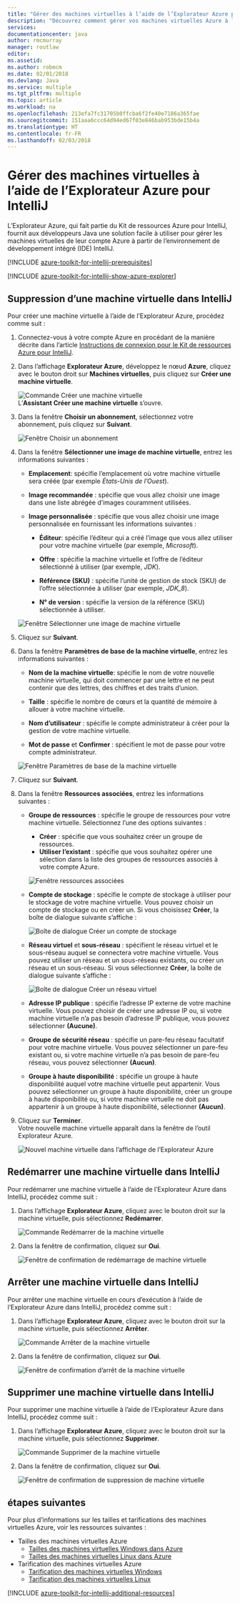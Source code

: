 ```yaml
---
title: "Gérer des machines virtuelles à l’aide de l’Explorateur Azure pour IntelliJ"
description: "Découvrez comment gérer vos machines virtuelles Azure à l’aide de l’Explorateur Azure pour IntelliJ."
services: 
documentationcenter: java
author: rmcmurray
manager: routlaw
editor: 
ms.assetid: 
ms.author: robmcm
ms.date: 02/01/2018
ms.devlang: Java
ms.service: multiple
ms.tgt_pltfrm: multiple
ms.topic: article
ms.workload: na
ms.openlocfilehash: 213efa7fc31705b0ffcba6f2fe40e7186a365fae
ms.sourcegitcommit: 151aaa6ccc64d94ed67f03e846bab953bde15b4a
ms.translationtype: HT
ms.contentlocale: fr-FR
ms.lasthandoff: 02/03/2018
---
```

# <a name="manage-virtual-machines-by-using-the-azure-explorer-for-intellij"></a>Gérer des machines virtuelles à l’aide de l’Explorateur Azure pour IntelliJ

L’Explorateur Azure, qui fait partie du Kit de ressources Azure pour IntelliJ, fournit aux développeurs Java une solution facile à utiliser pour gérer les machines virtuelles de leur compte Azure à partir de l’environnement de développement intégré (IDE) IntelliJ.

[!INCLUDE [azure-toolkit-for-intellij-prerequisites](../includes/azure-toolkit-for-intellij-prerequisites.md)]

[!INCLUDE [azure-toolkit-for-intellij-show-azure-explorer](../includes/azure-toolkit-for-intellij-show-azure-explorer.md)]

## <a name="create-a-virtual-machine-in-intellij"></a>Suppression d’une machine virtuelle dans IntelliJ

Pour créer une machine virtuelle à l’aide de l’Explorateur Azure, procédez comme suit : 

1. Connectez-vous à votre compte Azure en procédant de la manière décrite dans l’article [Instructions de connexion pour le Kit de ressources Azure pour IntelliJ].

2. Dans l’affichage **Explorateur Azure**, développez le nœud **Azure**, cliquez avec le bouton droit sur **Machines virtuelles**, puis cliquez sur **Créer une machine virtuelle**. 

   ![Commande Créer une machine virtuelle][CR01]  
    L’**Assistant Créer une machine virtuelle** s’ouvre.

3. Dans la fenêtre **Choisir un abonnement**, sélectionnez votre abonnement, puis cliquez sur **Suivant**. 

   ![Fenêtre Choisir un abonnement][CR02]

4. Dans la fenêtre **Sélectionner une image de machine virtuelle**, entrez les informations suivantes :

   * **Emplacement**: spécifie l’emplacement où votre machine virtuelle sera créée (par exemple *États-Unis de l’Ouest*). 

   * **Image recommandée** : spécifie que vous allez choisir une image dans une liste abrégée d’images couramment utilisées.

   * **Image personnalisée** : spécifie que vous allez choisir une image personnalisée en fournissant les informations suivantes :

      * **Éditeur**: spécifie l’éditeur qui a créé l’image que vous allez utiliser pour votre machine virtuelle (par exemple, *Microsoft*).

      * **Offre** : spécifie la machine virtuelle et l’offre de l’éditeur sélectionné à utiliser (par exemple, *JDK*).

      * **Référence (SKU)** : spécifie l’unité de gestion de stock (SKU) de l’offre sélectionnée à utiliser (par exemple, *JDK_8*).

      * **N° de version** : spécifie la version de la référence (SKU) sélectionnée à utiliser.

   ![Fenêtre Sélectionner une image de machine virtuelle][CR03]

5. Cliquez sur **Suivant**. 

6. Dans la fenêtre **Paramètres de base de la machine virtuelle**, entrez les informations suivantes :

   * **Nom de la machine virtuelle**: spécifie le nom de votre nouvelle machine virtuelle, qui doit commencer par une lettre et ne peut contenir que des lettres, des chiffres et des traits d’union.

   * **Taille** : spécifie le nombre de cœurs et la quantité de mémoire à allouer à votre machine virtuelle.

   * **Nom d’utilisateur** : spécifie le compte administrateur à créer pour la gestion de votre machine virtuelle.

   * **Mot de passe** et **Confirmer** : spécifient le mot de passe pour votre compte administrateur.

   ![Fenêtre Paramètres de base de la machine virtuelle][CR04]

7. Cliquez sur **Suivant**. 

8. Dans la fenêtre **Ressources associées**, entrez les informations suivantes :

   * **Groupe de ressources** : spécifie le groupe de ressources pour votre machine virtuelle. Sélectionnez l’une des options suivantes :
      * **Créer** : spécifie que vous souhaitez créer un groupe de ressources.
      * **Utiliser l’existant** : spécifie que vous souhaitez opérer une sélection dans la liste des groupes de ressources associés à votre compte Azure.

       ![Fenêtre ressources associées][CR07]

   * **Compte de stockage** : spécifie le compte de stockage à utiliser pour le stockage de votre machine virtuelle. Vous pouvez choisir un compte de stockage ou en créer un. Si vous choisissez **Créer**, la boîte de dialogue suivante s’affiche :

      ![Boîte de dialogue Créer un compte de stockage][CR05]

   * **Réseau virtuel** et **sous-réseau** : spécifient le réseau virtuel et le sous-réseau auquel se connectera votre machine virtuelle. Vous pouvez utiliser un réseau et un sous-réseau existants, ou créer un réseau et un sous-réseau. Si vous sélectionnez **Créer**, la boîte de dialogue suivante s’affiche :

      ![Boîte de dialogue Créer un réseau virtuel][CR06]

   * **Adresse IP publique** : spécifie l’adresse IP externe de votre machine virtuelle. Vous pouvez choisir de créer une adresse IP ou, si votre machine virtuelle n’a pas besoin d’adresse IP publique, vous pouvez sélectionner **(Aucune)**. 

   * **Groupe de sécurité réseau** : spécifie un pare-feu réseau facultatif pour votre machine virtuelle. Vous pouvez sélectionner un pare-feu existant ou, si votre machine virtuelle n’a pas besoin de pare-feu réseau, vous pouvez sélectionner **(Aucun)**. 

   * **Groupe à haute disponibilité** : spécifie un groupe à haute disponibilité auquel votre machine virtuelle peut appartenir. Vous pouvez sélectionner un groupe à haute disponibilité, créer un groupe à haute disponibilité ou, si votre machine virtuelle ne doit pas appartenir à un groupe à haute disponibilité, sélectionner **(Aucun)**.

9. Cliquez sur **Terminer**.  
    Votre nouvelle machine virtuelle apparaît dans la fenêtre de l’outil Explorateur Azure. 

   ![Nouvel machine virtuelle dans l’affichage de l’Explorateur Azure][CR08]

## <a name="restart-a-virtual-machine-in-intellij"></a>Redémarrer une machine virtuelle dans IntelliJ

Pour redémarrer une machine virtuelle à l’aide de l’Explorateur Azure dans IntelliJ, procédez comme suit :

1. Dans l’affichage **Explorateur Azure**, cliquez avec le bouton droit sur la machine virtuelle, puis sélectionnez **Redémarrer**.

   ![Commande Redémarrer de la machine virtuelle][RE01]

2. Dans la fenêtre de confirmation, cliquez sur **Oui**. 

   ![Fenêtre de confirmation de redémarrage de machine virtuelle][RE02]

## <a name="shut-down-a-virtual-machine-in-intellij"></a>Arrêter une machine virtuelle dans IntelliJ

Pour arrêter une machine virtuelle en cours d’exécution à l’aide de l’Explorateur Azure dans IntelliJ, procédez comme suit :

1. Dans l’affichage **Explorateur Azure**, cliquez avec le bouton droit sur la machine virtuelle, puis sélectionnez **Arrêter**.

   ![Commande Arrêter de la machine virtuelle][SH01]

2. Dans la fenêtre de confirmation, cliquez sur **Oui**. 

   ![Fenêtre de confirmation d’arrêt de la machine virtuelle][SH02]

## <a name="delete-a-virtual-machine-in-intellij"></a>Supprimer une machine virtuelle dans IntelliJ

Pour supprimer une machine virtuelle à l’aide de l’Explorateur Azure dans IntelliJ, procédez comme suit :

1. Dans l’affichage **Explorateur Azure**, cliquez avec le bouton droit sur la machine virtuelle, puis sélectionnez **Supprimer**.

   ![Commande Supprimer de la machine virtuelle][DE01]

2. Dans la fenêtre de confirmation, cliquez sur **Oui**. 

   ![Fenêtre de confirmation de suppression de machine virtuelle][DE02]

## <a name="next-steps"></a>étapes suivantes

Pour plus d’informations sur les tailles et tarifications des machines virtuelles Azure, voir les ressources suivantes :

* Tailles des machines virtuelles Azure
  * [Tailles des machines virtuelles Windows dans Azure]
  * [Tailles des machines virtuelles Linux dans Azure]
* Tarification des machines virtuelles Azure
  * [Tarification des machines virtuelles Windows]
  * [Tarification des machines virtuelles Linux]

[!INCLUDE [azure-toolkit-for-intellij-additional-resources](../includes/azure-toolkit-for-intellij-additional-resources.md)]

<!-- URL List -->

[Instructions de connexion pour le Kit de ressources Azure pour IntelliJ]: ./azure-toolkit-for-intellij-sign-in-instructions.md
[Tailles des machines virtuelles Windows dans Azure]: /azure/virtual-machines/virtual-machines-windows-sizes
[Tailles des machines virtuelles Linux dans Azure]: /azure/virtual-machines/virtual-machines-linux-sizes
[Tarification des machines virtuelles Windows]: /pricing/details/virtual-machines/windows/
[Tarification des machines virtuelles Linux]: /pricing/details/virtual-machines/linux/

<!-- IMG List -->

[RE01]: media/azure-toolkit-for-intellij-managing-virtual-machines-using-azure-explorer/RE01.png
[RE02]: media/azure-toolkit-for-intellij-managing-virtual-machines-using-azure-explorer/RE02.png

[SH01]: media/azure-toolkit-for-intellij-managing-virtual-machines-using-azure-explorer/SH01.png
[SH02]: media/azure-toolkit-for-intellij-managing-virtual-machines-using-azure-explorer/SH02.png

[DE01]: media/azure-toolkit-for-intellij-managing-virtual-machines-using-azure-explorer/DE01.png
[DE02]: media/azure-toolkit-for-intellij-managing-virtual-machines-using-azure-explorer/DE02.png

[CR01]: media/azure-toolkit-for-intellij-managing-virtual-machines-using-azure-explorer/CR01.png
[CR02]: media/azure-toolkit-for-intellij-managing-virtual-machines-using-azure-explorer/CR02.png
[CR03]: media/azure-toolkit-for-intellij-managing-virtual-machines-using-azure-explorer/CR03.png
[CR04]: media/azure-toolkit-for-intellij-managing-virtual-machines-using-azure-explorer/CR04.png
[CR05]: media/azure-toolkit-for-intellij-managing-virtual-machines-using-azure-explorer/CR05.png
[CR06]: media/azure-toolkit-for-intellij-managing-virtual-machines-using-azure-explorer/CR06.png
[CR07]: media/azure-toolkit-for-intellij-managing-virtual-machines-using-azure-explorer/CR07.png
[CR08]: media/azure-toolkit-for-intellij-managing-virtual-machines-using-azure-explorer/CR08.png

